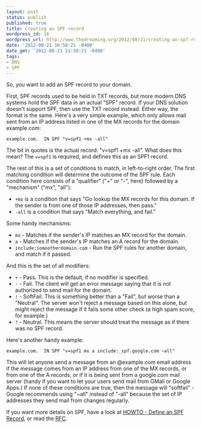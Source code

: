 ```yaml
---
layout: post
status: publish
published: true
title: Creating an SPF record
wordpress_id: 16
wordpress_url: http://www.thedreaming.org/2012/08/21/creating-an-spf-record/
date: '2012-08-21 16:58:21 -0400'
date_gmt: '2012-08-21 21:58:21 -0400'
tags:
- DNS
- SPF
---
```

So, you want to add an SPF record to your domain.

First, SPF records used to be held in TXT records, but more modern DNS systems hold the SPF data in an actual "SPF" record.  If your DNS solution doesn't support SPF, then use the TXT record instead.  Either way, the format is the same.  Here's a very simple example, which only allows mail sent from an IP address listed in one of the MX records for the domain example.com:

    example.com.  IN SPF "v=spf1 +mx -all"

<!--more-->

The bit in quotes is the actual record: "v=spf1 +mx -all".  What does this mean?  The `v=spf1` is required, and defines this as an SPF1 record.

The rest of this is a set of conditions to match, in left-to-right order.  The first matching condition will determine the outcome of the SPF rule.  Each condition here consists of a "qualifier" ("+" or "-", here) followed by a "mechanism" ("mx", "all"):

* `+mx` is a condition that says "Go lookup the MX records for this domain.  If the sender is from one of those IP addresses, then pass."
* `-all` is a condition that says "Match everything, and fail."

Some handy mechanisms:

* `mx` - Matches if the sender's IP matches an MX record for the domain.
* `a` - Matches if the sender's IP matches an A record for the domain.
* `include:someotherdomain.com` - Run the SPF rules for another domain, and match if it passed.

And this is the set of all modifiers:

* `+` - Pass.  This is the default, if no modifier is specified.
* `-` - Fail.  The client will get an error message saying that it is not authorized to send mail for the domain.
* `!` - SoftFail.  This is something better than a "Fail", but worse than a "Neutral".  The server won't reject a message based on this alone, but might reject the message if it fails some other check (a high spam score, for example.)
* `?` - Neutral.  This means the server should treat the message as if there was no SPF record.

Here's another handy example:

    example.com.  IN SPF "v=spf1 mx a include:_spf.google.com ~all"

This will let anyone send a message from an @example.com email address if the message comes from an IP address from one of the MX records, or from one of the A records, or if it is being sent from a google.com mail server (handy if you want to let your users send mail from GMail or Google Apps.)  If none of these conditions are true, then the message will "softfail" - Google recommends using "~all" instead of "-all" because the set of IP addresses they send mail from changes regularly.

If you want more details on SPF, have a look at [HOWTO - Define an SPF Record](http://www.zytrax.com/books/dns/ch9/spf.html), or read the [RFC](http://www.ietf.org/rfc/rfc4408.txt).
